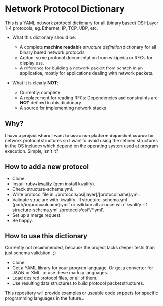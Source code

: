 Network Protocol Dictionary
===

This is a YAML network protocol dictionary for all (binary based) OSI-Layer 1-4 protocols, eg. Ethernet, IP, TCP, UDP, etc.

- What this dictionary should be:
  - A complete **machine readable** *structure definition* dictionary for all binary based network protocols
  - Addon: some protocol documentation from wikipedia or RFCs for display use.
  - A reference for building a network packet from scratch in an application, mostly for applications dealing with network packets.

- What it is clearly **NOT**:
  - Currently: complete.
  - A replacement for reading RFCs: Dependencies and constraints are **NOT** defined in this dictionary
  - A source for implementing network stacks


Why?
----
I have a project where I want to use a non platform dependent source for network protocol structures so I want to avoid using the defined structures in the OS includes which depend on the operating system used at program execution.
Simple, isn't it?


How to add a new protocol
----

- Clone. 
- Install ruby+[kwalify](http://www.kuwata-lab.com/kwalify/) (gem install kwalify).
- Check structure-schema.yml.  
- Write protocol file in ./protocols/osi[layer]/[protocolname].yml. 
- Validate structure with 'kwalify -lf structure-schema.yml [path/to/protocolname].yml' or validate all at once with 'kwalify -lf structure-schema.yml ./protocols/osi*/*.yml'. 
- Set up a merge request.
- Be happy.

How to use this dictionary
----

Currently not recommended, because the project lacks deeper tests than just schema validation. ;)

- Clone. 
- Get a YAML library for your program language. Or get a converter for JSON or XML, to use these markup languages.
- Load desired protocol files, or all of them. 
- Use resulting data structures to build protocol packet structures.

This repository will provide examples or useable code snippets for specific programming languages in the future...
